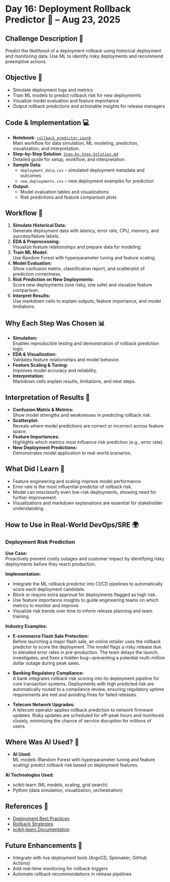 # Day 16: Deployment Rollback Predictor 🔄 – Aug 23, 2025

## Challenge Description 🎯
Predict the likelihood of a deployment rollback using historical deployment and monitoring data. Use ML to identify risky deployments and recommend preemptive actions.

## Objective 🚀
- Simulate deployment logs and metrics
- Train ML models to predict rollback risk for new deployments
- Visualize model evaluation and feature importance
- Output rollback predictions and actionable insights for release managers

## Code & Implementation 💻
- **Notebook**: [`rollback_predictor.ipynb`](./rollback_predictor.ipynb)  
  Main workflow for data simulation, ML modeling, prediction, visualization, and interpretation.
- **Step-by-Step Solution**: [`Step-by-Step-Solution.md`](./Step-by-Step-Solution.md)  
  Detailed guide for setup, workflow, and interpretation.
- **Sample Data**:  
  - `deployment_data.csv` – simulated deployment metadata and outcomes  
  - `new_deployments.csv` – new deployment examples for prediction
- **Output**:  
  - Model evaluation tables and visualizations  
  - Risk predictions and feature comparison plots

## Workflow 🔄
1. **Simulate Historical Data:**  
   Generate deployment data with latency, error rate, CPU, memory, and success/failure labels.
2. **EDA & Preprocessing:**  
   Visualize feature relationships and prepare data for modeling.
3. **Train ML Model:**  
   Use Random Forest with hyperparameter tuning and feature scaling.
4. **Model Evaluation:**  
   Show confusion matrix, classification report, and scatterplot of prediction correctness.
5. **Risk Prediction on New Deployments:**  
   Score new deployments (one risky, one safe) and visualize feature comparison.
6. **Interpret Results:**  
   Use markdown cells to explain outputs, feature importance, and model limitations.

## Why Each Step Was Chosen 📊
- **Simulation:**  
  Enables reproducible testing and demonstration of rollback prediction logic.
- **EDA & Visualization:**  
  Validates feature relationships and model behavior.
- **Feature Scaling & Tuning:**  
  Improves model accuracy and reliability.
- **Interpretation:**  
  Markdown cells explain results, limitations, and next steps.

## Interpretation of Results 🧠
- **Confusion Matrix & Metrics:**  
  Show model strengths and weaknesses in predicting rollback risk.
- **Scatterplot:**  
  Reveals where model predictions are correct or incorrect across feature space.
- **Feature Importances:**  
  Highlights which metrics most influence risk prediction (e.g., error rate).
- **New Deployment Predictions:**  
  Demonstrates model application to real-world scenarios.

## What Did I Learn 🧩
- Feature engineering and scaling improve model performance.
- Error rate is the most influential predictor of rollback risk.
- Model can misclassify even low-risk deployments, showing need for further improvement.
- Visualizations and markdown explanations are essential for stakeholder understanding.

## How to Use in Real-World DevOps/SRE 🌍

### Deployment Risk Prediction
**Use Case:**  
Proactively prevent costly outages and customer impact by identifying risky deployments before they reach production.

**Implementation:**  
- Integrate the ML rollback predictor into CI/CD pipelines to automatically score each deployment candidate.
- Block or require extra approval for deployments flagged as high risk.
- Use feature importance insights to guide engineering teams on which metrics to monitor and improve.
- Visualize risk trends over time to inform release planning and team training.


**Industry Examples:**  
- **E-commerce Flash Sale Protection:**  
  Before launching a major flash sale, an online retailer uses the rollback predictor to score the deployment. The model flags a risky release due to elevated error rates in pre-production. The team delays the launch, investigates, and fixes a hidden bug—preventing a potential multi-million dollar outage during peak sales.

- **Banking Regulatory Compliance:**  
  A bank integrates rollback risk scoring into its deployment pipeline for core transaction systems. Deployments with high predicted risk are automatically routed to a compliance review, ensuring regulatory uptime requirements are met and avoiding fines for failed releases.

- **Telecom Network Upgrades:**  
  A telecom operator applies rollback prediction to network firmware updates. Risky updates are scheduled for off-peak hours and monitored closely, minimizing the chance of service disruption for millions of users.

## Where Was AI Used? 🤖

- **AI Used:**  
  ML models (Random Forest with hyperparameter tuning and feature scaling) predict rollback risk based on deployment features.

**AI Technologies Used:**  
- scikit-learn (ML models, scaling, grid search)
- Python (data simulation, visualization, orchestration)

## References 📖
- [Deployment Best Practices](https://sre.google/sre-book/release-engineering/)
- [Rollback Strategies](https://martinfowler.com/bliki/Rollback.html)
- [scikit-learn Documentation](https://scikit-learn.org/)

## Future Enhancements 🚀
- Integrate with live deployment tools (ArgoCD, Spinnaker, GitHub Actions)
- Add real-time monitoring for rollback triggers
- Automate rollback recommendations in release pipelines

